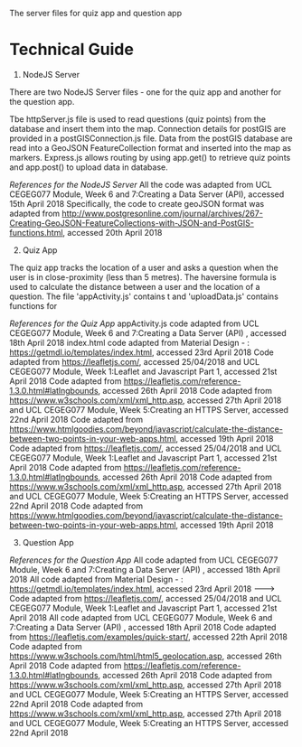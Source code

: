 The server files for quiz app and question app 

# Technical Guide

1. NodeJS Server

There are two NodeJS Server files - one for the quiz app and another for the question app. 

Tbe httpServer.js file is used to read questions (quiz points) from the database and insert them into the map. Connection details for postGIS are provided in a postGISConnection.js file. Data from the postGIS database are read into a GeoJSON FeatureCollection format and inserted into the map as markers. Express.js allows routing by using app.get() to retrieve quiz points and app.post() to upload data in database. 

*References for the NodeJS Server*
All the code was adapted from UCL CEGEG077 Module, Week 6 and 7:Creating a Data Server (API), accessed 15th April 2018
Specifically, the code to create geoJSON format was adapted from http://www.postgresonline.com/journal/archives/267-Creating-GeoJSON-FeatureCollections-with-JSON-and-PostGIS-functions.html, accessed 20th April 2018 


2. Quiz App

The quiz app tracks the location of a user and asks a question when the user is in close-proximity (less than 5 metres). The haversine formula is used to calculate the distance between a user and the location of a question. The file 'appActivity.js' contains t and 'uploadData.js' contains functions for 

*References for the Quiz App*
appActivity.js code adapted from UCL CEGEG077 Module, Week 6 and 7:Creating a Data Server (API) , accessed 18th April 2018
index.html code adapted from Material Design - : https://getmdl.io/templates/index.html, accessed 23rd April 2018 
Code adapted from https://leafletjs.com/, accessed 25/04/2018 and UCL CEGEG077 Module, Week 1:Leaflet and Javascript Part 1, accessed 21st April 2018
Code adapted from https://leafletjs.com/reference-1.3.0.html#latlngbounds, accessed 26th April 2018
Code adapted from https://www.w3schools.com/xml/xml_http.asp, accessed 27th April 2018 and UCL CEGEG077 Module, Week 5:Creating an HTTPS Server, accessed 22nd April 2018
Code adapted from https://www.htmlgoodies.com/beyond/javascript/calculate-the-distance-between-two-points-in-your-web-apps.html, accessed 19th April 2018
Code adapted from https://leafletjs.com/, accessed 25/04/2018 and UCL CEGEG077 Module, Week 1:Leaflet and Javascript Part 1, accessed 21st April 2018
Code adapted from https://leafletjs.com/reference-1.3.0.html#latlngbounds, accessed 26th April 2018
Code adapted from https://www.w3schools.com/xml/xml_http.asp, accessed 27th April 2018 and UCL CEGEG077 Module, Week 5:Creating an HTTPS Server, accessed 22nd April 2018
Code adapted from https://www.htmlgoodies.com/beyond/javascript/calculate-the-distance-between-two-points-in-your-web-apps.html, accessed 19th April 2018


3. Question App

*References for the Question App*
All code adapted from UCL CEGEG077 Module, Week 6 and 7:Creating a Data Server (API) , accessed 18th April 2018
All code adapted from Material Design - : https://getmdl.io/templates/index.html, accessed 23rd April 2018 --->
Code adapted from https://leafletjs.com/, accessed 25/04/2018 and UCL CEGEG077 Module, Week 1:Leaflet and Javascript Part 1, accessed 21st April 2018
All code adapted from UCL CEGEG077 Module, Week 6 and 7:Creating a Data Server (API) , accessed 18th April 2018
Code adapted from https://leafletjs.com/examples/quick-start/, accessed 22th April 2018
Code adapted from https://www.w3schools.com/html/html5_geolocation.asp, accessed 26th April 2018
Code adapted from https://leafletjs.com/reference-1.3.0.html#latlngbounds, accessed 26th April 2018
Code adapted from https://www.w3schools.com/xml/xml_http.asp, accessed 27th April 2018 and UCL CEGEG077 Module, Week 5:Creating an HTTPS Server, accessed 22nd April 2018
Code adapted from https://www.w3schools.com/xml/xml_http.asp, accessed 27th April 2018 and UCL CEGEG077 Module, Week 5:Creating an HTTPS Server, accessed 22nd April 2018

